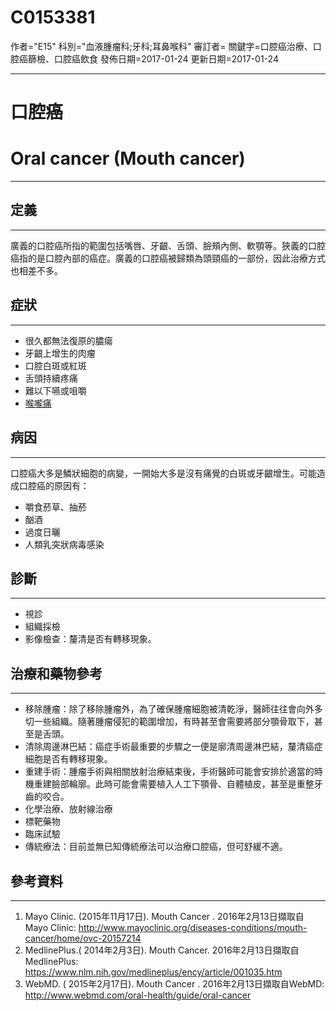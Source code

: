 # C0153381
作者="E15"
科別="血液腫瘤科;牙科;耳鼻喉科"
審訂者=
關鍵字=口腔癌治療、口腔癌篩檢、口腔癌飲食
發佈日期=2017-01-24
更新日期=2017-01-24

----------
# 口腔癌
# Oral cancer (Mouth cancer) 
----------
## 定義
----------

廣義的口腔癌所指的範圍包括嘴唇、牙齦、舌頭、臉頰內側、軟顎等。狹義的口腔癌指的是口腔內部的癌症。廣義的口腔癌被歸類為頭頸癌的一部份，因此治療方式也相差不多。

## 症狀
----------
- 很久都無法復原的膿瘍
- 牙齦上增生的肉瘤
- 口腔白斑或紅斑
- 舌頭持續疼痛
- 難以下嚥或咀嚼
- [喉嚨痛](C0242429)
## 病因
----------

口腔癌大多是鱗狀細胞的病變，一開始大多是沒有痛覺的白斑或牙齦增生。可能造成口腔癌的原因有：

- 嚼食菸草、抽菸
- 酗酒
- 過度日曬
- 人類乳突狀病毒感染
## 診斷
----------
- 視診
- 組織採檢
- 影像檢查：釐清是否有轉移現象。
## 治療和藥物參考
----------
- 移除腫瘤：除了移除腫瘤外，為了確保腫瘤細胞被清乾淨，醫師往往會向外多切一些組織。隨著腫瘤侵犯的範圍增加，有時甚至會需要將部分顎骨取下，甚至是舌頭。
- 清除周邊淋巴結：癌症手術最重要的步驟之一便是廓清周邊淋巴結，釐清癌症細胞是否有轉移現象。
- 重建手術：腫瘤手術與相關放射治療結束後，手術醫師可能會安排於適當的時機重建臉部輪廓。此時可能會需要植入人工下顎骨、自體植皮，甚至是重整牙齒的咬合。
- 化學治療、放射線治療
- 標靶藥物
- 臨床試驗
- 傳統療法：目前並無已知傳統療法可以治療口腔癌，但可舒緩不適。
## 參考資料
----------
1. Mayo Clinic. (2015年11月17日). Mouth Cancer . 2016年2月13日擷取自Mayo Clinic:
  http://www.mayoclinic.org/diseases-conditions/mouth-cancer/home/ovc-20157214
2. MedlinePlus.( 2014年2月3日). Mouth Cancer. 2016年2月13日擷取自MedlinePlus:
  https://www.nlm.nih.gov/medlineplus/ency/article/001035.htm
3. WebMD. ( 2015年2月17日). Mouth Cancer . 2016年2月13日擷取自WebMD:
  http://www.webmd.com/oral-health/guide/oral-cancer


